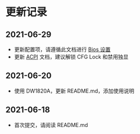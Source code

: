 # 更新记录

## 2021-06-29

- 更新配置项，请遵循此文档进行 [Bios 设置](DOC/Bios.md)
- 更新 [ACPI](DOC/ACPI.md) 文档，建议解锁 CFG Lock 和禁用独显

## 2021-06-20

- 使用 DW1820A，更新 README.md，添加使用说明

## 2021-06-18

- 首次提交，请阅读 README.md
